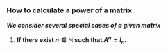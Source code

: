 ### How to calculate a power of a matrix.
***We consider several special cases of a given matrix***
1. **If there exist $n\in \mathbb{N}$ such that $A^n=I_n$.**
